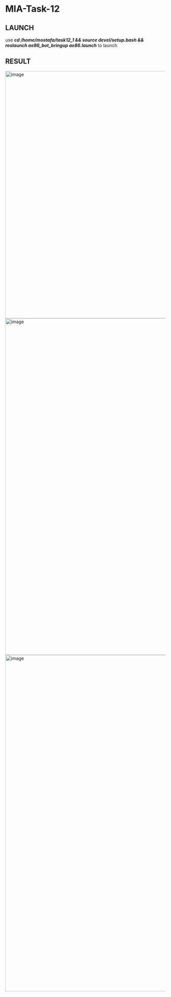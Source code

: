 
# MIA-Task-12

## LAUNCH

use ***cd /home/mostafa/task12_1 && source devel/setup.bash && roslaunch ae86_bot_bringup ae86.launch*** to launch

## RESULT

<img width="720" height="775" alt="image" src="https://github.com/user-attachments/assets/3248cb90-37fd-4a57-8085-d99588c778c1" />

<img width="1850" height="1055" alt="image" src="https://github.com/user-attachments/assets/9ba09562-7707-49c0-8784-e51a32eabd47" />

<img width="1850" height="1055" alt="image" src="https://github.com/user-attachments/assets/a64d358e-a47f-489b-8a4d-dec441663452" />


